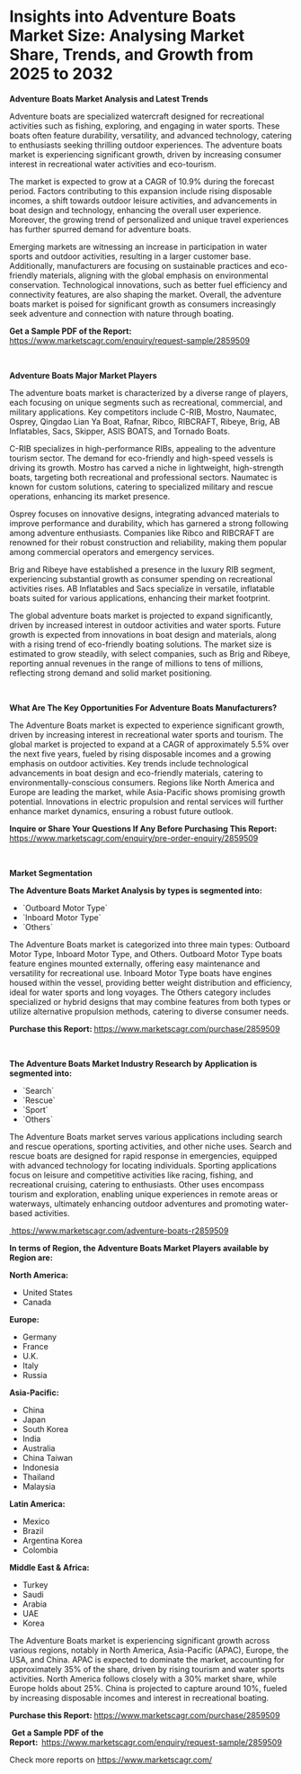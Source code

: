 <p><h1>Insights into Adventure Boats Market Size: Analysing Market Share, Trends, and Growth from 2025 to 2032</h1></p><p><strong>Adventure Boats Market Analysis and Latest Trends</strong></p>
<p><p>Adventure boats are specialized watercraft designed for recreational activities such as fishing, exploring, and engaging in water sports. These boats often feature durability, versatility, and advanced technology, catering to enthusiasts seeking thrilling outdoor experiences. The adventure boats market is experiencing significant growth, driven by increasing consumer interest in recreational water activities and eco-tourism. </p><p>The market is expected to grow at a CAGR of 10.9% during the forecast period. Factors contributing to this expansion include rising disposable incomes, a shift towards outdoor leisure activities, and advancements in boat design and technology, enhancing the overall user experience. Moreover, the growing trend of personalized and unique travel experiences has further spurred demand for adventure boats.</p><p>Emerging markets are witnessing an increase in participation in water sports and outdoor activities, resulting in a larger customer base. Additionally, manufacturers are focusing on sustainable practices and eco-friendly materials, aligning with the global emphasis on environmental conservation. Technological innovations, such as better fuel efficiency and connectivity features, are also shaping the market. Overall, the adventure boats market is poised for significant growth as consumers increasingly seek adventure and connection with nature through boating.</p></p>
<p><strong>Get a Sample PDF of the Report:&nbsp;</strong> <a href="https://www.marketscagr.com/enquiry/request-sample/2859509?utm_campaign=2723&utm_medium=2&utm_source=Github&utm_content=ia&utm_term=12032025&utm_id=adventure-boats">https://www.marketscagr.com/enquiry/request-sample/2859509</a></p>
<p>&nbsp;</p>
<p><strong>Adventure Boats Major Market Players</strong></p>
<p><p>The adventure boats market is characterized by a diverse range of players, each focusing on unique segments such as recreational, commercial, and military applications. Key competitors include C-RIB, Mostro, Naumatec, Osprey, Qingdao Lian Ya Boat, Rafnar, Ribco, RIBCRAFT, Ribeye, Brig, AB Inflatables, Sacs, Skipper, ASIS BOATS, and Tornado Boats.</p><p>C-RIB specializes in high-performance RIBs, appealing to the adventure tourism sector. The demand for eco-friendly and high-speed vessels is driving its growth. Mostro has carved a niche in lightweight, high-strength boats, targeting both recreational and professional sectors. Naumatec is known for custom solutions, catering to specialized military and rescue operations, enhancing its market presence.</p><p>Osprey focuses on innovative designs, integrating advanced materials to improve performance and durability, which has garnered a strong following among adventure enthusiasts. Companies like Ribco and RIBCRAFT are renowned for their robust construction and reliability, making them popular among commercial operators and emergency services.</p><p>Brig and Ribeye have established a presence in the luxury RIB segment, experiencing substantial growth as consumer spending on recreational activities rises. AB Inflatables and Sacs specialize in versatile, inflatable boats suited for various applications, enhancing their market footprint.</p><p>The global adventure boats market is projected to expand significantly, driven by increased interest in outdoor activities and water sports. Future growth is expected from innovations in boat design and materials, along with a rising trend of eco-friendly boating solutions. The market size is estimated to grow steadily, with select companies, such as Brig and Ribeye, reporting annual revenues in the range of millions to tens of millions, reflecting strong demand and solid market positioning.</p></p>
<p>&nbsp;</p>
<p><strong>What Are The Key Opportunities For Adventure Boats Manufacturers?</strong></p>
<p><p>The Adventure Boats market is expected to experience significant growth, driven by increasing interest in recreational water sports and tourism. The global market is projected to expand at a CAGR of approximately 5.5% over the next five years, fueled by rising disposable incomes and a growing emphasis on outdoor activities. Key trends include technological advancements in boat design and eco-friendly materials, catering to environmentally-conscious consumers. Regions like North America and Europe are leading the market, while Asia-Pacific shows promising growth potential. Innovations in electric propulsion and rental services will further enhance market dynamics, ensuring a robust future outlook.</p></p>
<p><strong>Inquire or Share Your Questions If Any Before Purchasing This Report:</strong> <a href="https://www.marketscagr.com/enquiry/pre-order-enquiry/2859509?utm_campaign=2723&utm_medium=2&utm_source=Github&utm_content=ia&utm_term=12032025&utm_id=adventure-boats">https://www.marketscagr.com/enquiry/pre-order-enquiry/2859509</a></p>
<p>&nbsp;</p>
<p><strong>Market Segmentation</strong></p>
<p><strong>The Adventure Boats Market Analysis by types is segmented into:</strong></p>
<p><ul><li>`Outboard Motor Type`</li><li>`Inboard Motor Type`</li><li>`Others`</li></ul></p>
<p><p>The Adventure Boats market is categorized into three main types: Outboard Motor Type, Inboard Motor Type, and Others. Outboard Motor Type boats feature engines mounted externally, offering easy maintenance and versatility for recreational use. Inboard Motor Type boats have engines housed within the vessel, providing better weight distribution and efficiency, ideal for water sports and long voyages. The Others category includes specialized or hybrid designs that may combine features from both types or utilize alternative propulsion methods, catering to diverse consumer needs.</p></p>
<p><strong>Purchase this Report:&nbsp;</strong><a href="https://www.marketscagr.com/purchase/2859509?utm_campaign=2723&utm_medium=2&utm_source=Github&utm_content=ia&utm_term=12032025&utm_id=adventure-boats">https://www.marketscagr.com/purchase/2859509</a></p>
<p>&nbsp;</p>
<p><strong>The Adventure Boats Market Industry Research by Application is segmented into:</strong></p>
<p><ul><li>`Search`</li><li>`Rescue`</li><li>`Sport`</li><li>`Others`</li></ul></p>
<p><p>The Adventure Boats market serves various applications including search and rescue operations, sporting activities, and other niche uses. Search and rescue boats are designed for rapid response in emergencies, equipped with advanced technology for locating individuals. Sporting applications focus on leisure and competitive activities like racing, fishing, and recreational cruising, catering to enthusiasts. Other uses encompass tourism and exploration, enabling unique experiences in remote areas or waterways, ultimately enhancing outdoor adventures and promoting water-based activities.</p></p>
<p><a href="https://www.marketscagr.com/adventure-boats-r2859509?utm_campaign=2723&utm_medium=2&utm_source=Github&utm_content=ia&utm_term=12032025&utm_id=adventure-boats">&nbsp;https://www.marketscagr.com/adventure-boats-r2859509</a></p>
<p><strong>In terms of Region, the Adventure Boats Market Players available by Region are:</strong></p>
<p>
    <p> <strong> North America: </strong>
        <ul>
            <li>United States</li>
            <li>Canada</li>
        </ul>
        </p> 
    <p> <strong> Europe: </strong>
        <ul>
            <li>Germany</li>
            <li>France</li>
            <li>U.K.</li>
            <li>Italy</li>
            <li>Russia</li>
        </ul>
        </p> 
    <p> <strong> Asia-Pacific: </strong>
        <ul>
            <li>China</li>
            <li>Japan</li>
            <li>South Korea</li>
            <li>India</li>
            <li>Australia</li>
            <li>China Taiwan</li>
            <li>Indonesia</li>
            <li>Thailand</li>
            <li>Malaysia</li>
        </ul>
        </p> 
    <p> <strong> Latin America: </strong>
        <ul>
            <li>Mexico</li>
            <li>Brazil</li>
            <li>Argentina Korea</li>
            <li>Colombia</li>
        </ul>
        </p> 
    <p> <strong> Middle East & Africa: </strong>
        <ul>
            <li>Turkey</li>
            <li>Saudi</li>
            <li>Arabia</li>
            <li>UAE</li>
            <li>Korea</li>
        </ul>
    </p>
    </p>
<p><p>The Adventure Boats market is experiencing significant growth across various regions, notably in North America, Asia-Pacific (APAC), Europe, the USA, and China. APAC is expected to dominate the market, accounting for approximately 35% of the share, driven by rising tourism and water sports activities. North America follows closely with a 30% market share, while Europe holds about 25%. China is projected to capture around 10%, fueled by increasing disposable incomes and interest in recreational boating.</p></p>
<p><strong>Purchase this Report: </strong><a href="https://www.marketscagr.com/purchase/2859509?utm_campaign=2723&utm_medium=2&utm_source=Github&utm_content=ia&utm_term=12032025&utm_id=adventure-boats">https://www.marketscagr.com/purchase/2859509</a></p>
<p>&nbsp;<strong>Get a Sample PDF of the Report:&nbsp;&nbsp;</strong><a href="https://www.marketscagr.com/enquiry/request-sample/2859509?utm_campaign=2723&utm_medium=2&utm_source=Github&utm_content=ia&utm_term=12032025&utm_id=adventure-boats">https://www.marketscagr.com/enquiry/request-sample/2859509</a></p>
<p><strong></strong></p>
<p>Check more reports on <a href="https://www.marketscagr.com/?utm_campaign=2723&utm_medium=2&utm_source=Github&utm_content=ia&utm_term=12032025&utm_id=adventure-boats">https://www.marketscagr.com/</a></p>